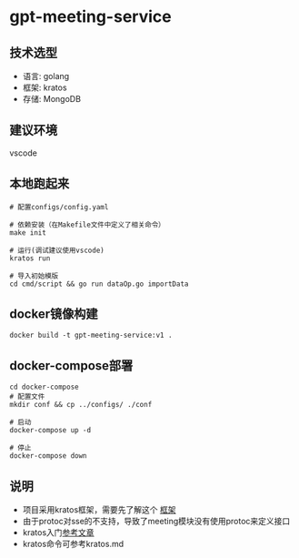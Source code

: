 <!--
 * @Descripttion: 
 * @version: 
 * @Date: 2023-05-02 21:42:05
 * @LastEditTime: 2023-07-13 00:34:28
-->
# gpt-meeting-service
## 技术选型
- 语言: golang
- 框架: kratos
- 存储: MongoDB

## 建议环境
vscode

## 本地跑起来
```
# 配置configs/config.yaml

# 依赖安装（在Makefile文件中定义了相关命令）
make init

# 运行(调试建议使用vscode)
kratos run

# 导入初始模版
cd cmd/script && go run dataOp.go importData
```

## docker镜像构建
```
docker build -t gpt-meeting-service:v1 .
```

## docker-compose部署
```
cd docker-compose
# 配置文件
mkdir conf && cp ../configs/ ./conf

# 启动
docker-compose up -d

# 停止
docker-compose down
```

## 说明
- 项目采用kratos框架，需要先了解这个 [框架](https://go-kratos.dev/docs/getting-started/start/)
- 由于protoc对sse的不支持，导致了meeting模块没有使用protoc来定义接口
- kratos入门[参考文章](https://learnku.com/articles/64942)
- kratos命令可参考kratos.md

